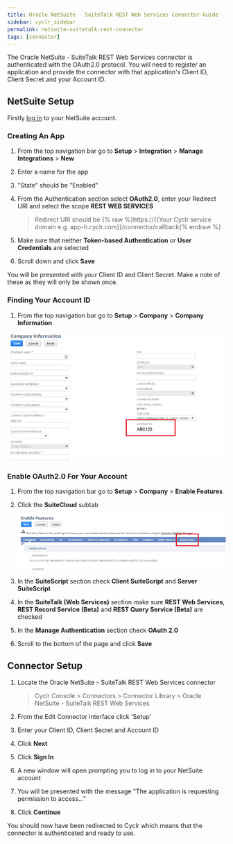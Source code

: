 ```yaml
---
title: Oracle NetSuite - SuiteTalk REST Web Services Connector Guide
sidebar: cyclr_sidebar
permalink: netsuite-suitetalk-rest-connector
tags: [connector]
---
```


The Oracle NetSuite - SuiteTalk REST Web Services connector is authenticated with the OAuth2.0 protocol. You will need to register an application and provide the connector with that application's Client ID, Client Secret and your Account ID.

## NetSuite Setup

Firstly [log in](https://system.netsuite.com/pages/customerlogin.jsp) to your NetSuite account.

### Creating An App

1. From the top navigation bar go to **Setup** > **Integration** > **Manage Integrations** > **New**

2. Enter a name for the app

3. "State" should be "Enabled"

4. From the Authentication section select **OAuth2.0**, enter your Redirect URI and select the scope **REST WEB SERVICES**

   > Redirect URI should be {% raw %}https://{{Your Cyclr service domain e.g. app-h.cyclr.com}}/connector/callback{% endraw %}

5. Make sure that neither **Token-based Authentication** or **User Credentials** are selected

6. Scroll down and click **Save**

You will be presented with your Client ID and Client Secret. Make a note of these as they will only be shown once.

### Finding Your Account ID

1. From the top navigation bar go to **Setup** > **Company** > **Company Information**

![Company information](./images/netsuite_suitetalk_1.png)

### Enable OAuth2.0 For Your Account

1. From the top navigation bar go to **Setup** > **Company** > **Enable Features**

2. Click the **SuiteCloud** subtab

   ![SuiteCloud tab](./images/netsuite_suitetalk_2.png)

3. In the **SuiteScript** section check **Client SuiteScript** and **Server SuiteScript**

4. In the **SuiteTalk (Web Services)** section make sure **REST Web Services**, **REST Record Service (Beta)** and **REST Query Service (Beta)** are checked

5. In the **Manage Authentication** section check **OAuth 2.0**

6. Scroll to the bottom of the page and click **Save**

## Connector Setup

1. Locate the Oracle NetSuite - SuiteTalk REST Web Services connector

   > Cyclr Console > Connectors > Connector Library > Oracle NetSuite - SuiteTalk REST Web Services

2. From the Edit Connector interface click 'Setup'

3. Enter your Client ID, Client Secret and Account ID

4. Click **Next**

5. Click **Sign In**

6. A new window will open prompting you to log in to your NetSuite account

7. You will be presented with the message "The application is requesting permission to access..."

8. Click **Continue**

You should now have been redirected to Cyclr which means that the connector is authenticated and ready to use.
